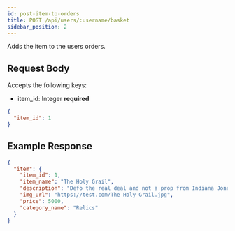 ```yaml
---
id: post-item-to-orders
title: POST /api/users/:username/basket
sidebar_position: 2
---
```


Adds the item to the users orders.

## Request Body

Accepts the following keys:

- item_id: Integer **required**

```json
{
  "item_id": 1
}
```

## Example Response

```json
{
  "item": {
    "item_id": 1,
    "item_name": "The Holy Grail",
    "description": "Defo the real deal and not a prop from Indiana Jones",
    "img_url": "https://test.com/The Holy Grail.jpg",
    "price": 5000,
    "category_name": "Relics"
  }
}
```
